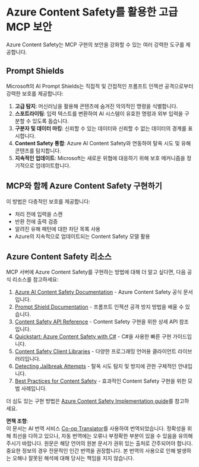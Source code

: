 <!--
CO_OP_TRANSLATOR_METADATA:
{
  "original_hash": "f5300fd1b5e84520d500b2a8f568a1d8",
  "translation_date": "2025-07-16T23:13:20+00:00",
  "source_file": "02-Security/azure-content-safety.md",
  "language_code": "ko"
}
-->
# Azure Content Safety를 활용한 고급 MCP 보안

Azure Content Safety는 MCP 구현의 보안을 강화할 수 있는 여러 강력한 도구를 제공합니다.

## Prompt Shields

Microsoft의 AI Prompt Shields는 직접적 및 간접적인 프롬프트 인젝션 공격으로부터 강력한 보호를 제공합니다:

1. **고급 탐지**: 머신러닝을 활용해 콘텐츠에 숨겨진 악의적인 명령을 식별합니다.
2. **스포트라이팅**: 입력 텍스트를 변환하여 AI 시스템이 유효한 명령과 외부 입력을 구분할 수 있도록 돕습니다.
3. **구분자 및 데이터 마킹**: 신뢰할 수 있는 데이터와 신뢰할 수 없는 데이터의 경계를 표시합니다.
4. **Content Safety 통합**: Azure AI Content Safety와 연동하여 탈옥 시도 및 유해 콘텐츠를 탐지합니다.
5. **지속적인 업데이트**: Microsoft는 새로운 위협에 대응하기 위해 보호 메커니즘을 정기적으로 업데이트합니다.

## MCP와 함께 Azure Content Safety 구현하기

이 방법은 다층적인 보호를 제공합니다:
- 처리 전에 입력을 스캔
- 반환 전에 출력 검증
- 알려진 유해 패턴에 대한 차단 목록 사용
- Azure의 지속적으로 업데이트되는 Content Safety 모델 활용

## Azure Content Safety 리소스

MCP 서버에 Azure Content Safety를 구현하는 방법에 대해 더 알고 싶다면, 다음 공식 리소스를 참고하세요:

1. [Azure AI Content Safety Documentation](https://learn.microsoft.com/azure/ai-services/content-safety/) - Azure Content Safety 공식 문서입니다.
2. [Prompt Shield Documentation](https://learn.microsoft.com/azure/ai-services/content-safety/concepts/prompt-shield) - 프롬프트 인젝션 공격 방지 방법을 배울 수 있습니다.
3. [Content Safety API Reference](https://learn.microsoft.com/rest/api/contentsafety/) - Content Safety 구현을 위한 상세 API 참조입니다.
4. [Quickstart: Azure Content Safety with C#](https://learn.microsoft.com/azure/ai-services/content-safety/quickstart-csharp) - C#을 사용한 빠른 구현 가이드입니다.
5. [Content Safety Client Libraries](https://learn.microsoft.com/azure/ai-services/content-safety/quickstart-client-libraries-rest-api) - 다양한 프로그래밍 언어용 클라이언트 라이브러리입니다.
6. [Detecting Jailbreak Attempts](https://learn.microsoft.com/azure/ai-services/content-safety/concepts/jailbreak-detection) - 탈옥 시도 탐지 및 방지에 관한 구체적인 안내입니다.
7. [Best Practices for Content Safety](https://learn.microsoft.com/azure/ai-services/content-safety/concepts/best-practices) - 효과적인 Content Safety 구현을 위한 모범 사례입니다.

더 심도 있는 구현 방법은 [Azure Content Safety Implementation guide](./azure-content-safety-implementation.md)를 참고하세요.

**면책 조항**:  
이 문서는 AI 번역 서비스 [Co-op Translator](https://github.com/Azure/co-op-translator)를 사용하여 번역되었습니다. 정확성을 위해 최선을 다하고 있으나, 자동 번역에는 오류나 부정확한 부분이 있을 수 있음을 유의해 주시기 바랍니다. 원문은 해당 언어의 원본 문서가 권위 있는 출처로 간주되어야 합니다. 중요한 정보의 경우 전문적인 인간 번역을 권장합니다. 본 번역의 사용으로 인해 발생하는 오해나 잘못된 해석에 대해 당사는 책임을 지지 않습니다.